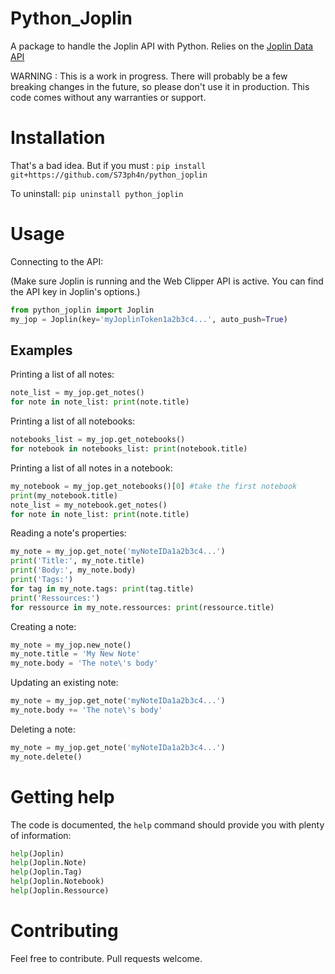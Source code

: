 # Python\_Joplin
A package to handle the Joplin API with Python. Relies on the [Joplin Data API](https://joplinapp.org/api/references/rest_api/)

WARNING : This is a work in progress. There will probably be a few breaking changes in the future, so please don't use it in production. This code comes without any warranties or support.

# Installation
That's a bad idea.
But if you must :
```pip install git+https://github.com/S73ph4n/python_joplin```

To uninstall:
```pip uninstall python_joplin```

# Usage

Connecting to the API:

(Make sure Joplin is running and the Web Clipper API is active. You can find the API key in Joplin's options.)
```python
from python_joplin import Joplin
my_jop = Joplin(key='myJoplinToken1a2b3c4...', auto_push=True) 
```

## Examples

Printing a list of all notes:
```python
note_list = my_jop.get_notes()
for note in note_list: print(note.title)
```

Printing a list of all notebooks:
```python
notebooks_list = my_jop.get_notebooks()
for notebook in notebooks_list: print(notebook.title)
```

Printing a list of all notes in a notebook:
```python
my_notebook = my_jop.get_notebooks()[0] #take the first notebook
print(my_notebook.title)
note_list = my_notebook.get_notes()
for note in note_list: print(note.title)
```

Reading a note's properties:
```python
my_note = my_jop.get_note('myNoteIDa1a2b3c4...')
print('Title:', my_note.title)
print('Body:', my_note.body)
print('Tags:')
for tag in my_note.tags: print(tag.title)
print('Ressources:')
for ressource in my_note.ressources: print(ressource.title)
```

Creating a note:
```python
my_note = my_jop.new_note()
my_note.title = 'My New Note'
my_note.body = 'The note\'s body'
```

Updating an existing note:
```python
my_note = my_jop.get_note('myNoteIDa1a2b3c4...')
my_note.body += 'The note\'s body'
```

Deleting a note:
```python
my_note = my_jop.get_note('myNoteIDa1a2b3c4...')
my_note.delete()
```

# Getting help
The code is documented, the ```help``` command should provide you with plenty of information:
```python
help(Joplin)
help(Joplin.Note)
help(Joplin.Tag)
help(Joplin.Notebook)
help(Joplin.Ressource)
```

# Contributing
Feel free to contribute. Pull requests welcome.
